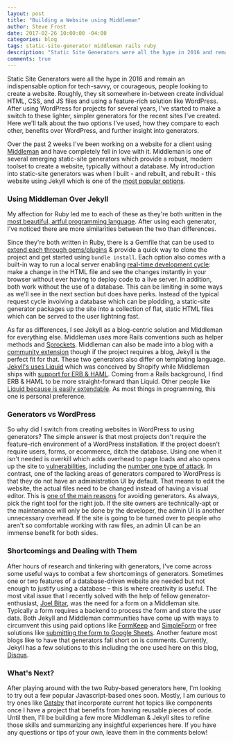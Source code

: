 ```yaml
---
layout: post
title: "Building a Website using Middleman"
author: Steve Frost
date: 2017-02-26 10:00:00 -04:00
categories: blog
tags: static-site-generator middleman rails ruby
description: "Static Site Generators were all the hype in 2016 and remain an indispensable option for tech-savvy, or courageous, people looking to create a website."
comments: true
---
```


Static Site Generators were all the hype in 2016 and remain an indispensable option for tech-savvy, or courageous, people looking to create a website. Roughly, they sit somewhere in-between create individual HTML, CSS, and JS files and using a feature-rich solution like WordPress. After using WordPress for projects for several years, I've started to make a switch to these lighter, simpler generators for the recent sites I've created. Here we'll talk about the two options I've used, how they compare to each other, benefits over WordPress, and further insight into generators.

Over the past 2 weeks I've been working on a website for a client using [Middleman](https://middlemanapp.com/) and have completely fell in love with it. Middleman is one of several emerging static-site generators which provide a robust, modern toolset to create a website, typically without a database. My introduction into static-site generators was when I built - and rebuilt, and rebuilt - this website using Jekyll which is one of the [most popular options](https://www.staticgen.com/).

### Using Middleman Over Jekyll

My affection for Ruby led me to each of these as they're both written in the [most beautiful, artful programming language](https://www.ruby-lang.org/en/about/). After using each generator, I've noticed there are more similarities between the two than differences. 

Since they're both written in Ruby, there is a Gemfile that can be used to [extend each through gems/plugins](https://jekyllrb.com/docs/plugins/) & provide a quick way to clone the project and get started using `bundle install`. Each option also comes with a built-in way to run a local server enabling [real-time development cycle](https://middlemanapp.com/basics/development-cycle): make a change in the HTML file and see the changes instantly in your browser without ever having to deploy code to a live server. In addition, both work without the use of a database. This can be limiting in some ways as we'll see in the next section but does have perks. Instead of the typical request cycle involving a database which can be plodding, a static-site generator packages up the site into a collection of flat, static HTML files which can be served to the user lightning fast. 

As far as differences, I see Jekyll as a blog-centric solution and Middleman for everything else. Middleman uses more Rails conventions such as helper methods and [Sprockets](http://www.rubyinside.com/sprockets-a-ruby-powered-javascript-dependency-library-from-37signals-1520.html). Middleman can also be made into a blog with a [community extension](https://directory.middlemanapp.com/#/extensions/all) though if the project requires a blog, Jekyll is the perfect fit for that. These two generators also differ on templating language. [Jekyll's uses Liquid](https://jekyllrb.com/docs/templates/) which was conceived by Shopify while Middleman ships with [support for ERB & HAML](https://middlemanapp.com/basics/templating-language/). Coming from a Rails background, I find ERB & HAML to be more straight-forward than Liquid. Other people like [Liquid because is easily extendable](https://www.sitepoint.com/ditching-erb-a-guide-to-using-liquid/). As most things in programming, this one is personal preference.

### Generators vs WordPress

So why did I switch from creating websites in WordPress to using generators? The simple answer is that most projects don't require the feature-rich environment of a WordPress installation. If the project doesn't require users, forms, or ecommerce, ditch the database. Using one when it isn't needed is overkill which adds overhead to page loads and also opens up the site to [vulnerabilities](http://www.zdnet.com/article/the-top-ten-most-common-database-security-vulnerabilities/), including the [number one type of attack](https://en.wikipedia.org/wiki/SQL_injection). In contrast, one of the lacking areas of generators compared to WordPress is that they do not have an administration UI by default. That means to edit the website, the actual files need to be changed instead of having a visual editor. This is [one of the main reasons](https://www.sitepoint.com/7-reasons-not-use-static-site-generator/) for avoiding generators. As always, pick the right tool for the right job. If the site owners are technically-apt or the maintenance will only be done by the developer, the admin UI is another unnecessary overhead. If the site is going to be turned over to people who aren't so comfortable working with raw files, an admin UI can be an immense benefit for both sides.

### Shortcomings and Dealing with Them

After hours of research and tinkering with generators, I've come across some useful ways to combat a few shortcomings of generators. Sometimes one or two features of a database-driven website are needed but not enough to justify using a database – this is where creativity is useful. The most vital issue that I recently solved with the help of fellow generator-enthusiast, [Joel Bitar](http://www.joelbitar.space/), was the need for a form on a Middleman site. Typically a form requires a backend to process the form and store the user data. Both Jekyll and Middleman communities have come up with ways to circumvent this using paid options like [FormKeep](https://formkeep.com/guides/contact-form-middleman) and [SimpleForm](https://getsimpleform.com/) or free solutions like [submitting the form to Google Sheets](http://railsrescue.com/blog/2015-05-28-step-by-step-setup-to-send-form-data-to-google-sheets/). Another feature most blogs like to have that generators fall short on is comments. Currently, Jekyll has a few solutions to this including the one used here on this blog, [Disqus](http://www.perfectlyrandom.org/2014/06/29/adding-disqus-to-your-jekyll-powered-github-pages/). 

### What's Next?

After playing around with the two Ruby-based generators here, I'm looking to try out a few popular Javascript-based ones soon. Mostly, I am curious to try ones like [Gatsby](https://github.com/gatsbyjs/gatsby) that incorporate current hot topics like components once I have a project that benefits from having reusable pieces of code. Until then, I'll be building a few more Middleman & Jekyll sites to refine those skills and summarizing any insightful experiences here. If you have any questions or tips of your own, leave them in the comments below!